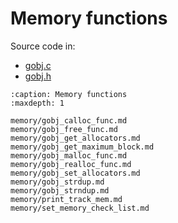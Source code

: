 # Memory functions

Source code in:
- [gobj.c](https://github.com/artgins/yunetas/blob/main/kernel/c/gobj-c/src/gobj.c)
- [gobj.h](https://github.com/artgins/yunetas/blob/main/kernel/c/gobj-c/src/gobj.h)

```{toctree}
:caption: Memory functions
:maxdepth: 1

memory/gobj_calloc_func.md
memory/gobj_free_func.md
memory/gobj_get_allocators.md
memory/gobj_get_maximum_block.md
memory/gobj_malloc_func.md
memory/gobj_realloc_func.md
memory/gobj_set_allocators.md
memory/gobj_strdup.md
memory/gobj_strndup.md
memory/print_track_mem.md
memory/set_memory_check_list.md

```
